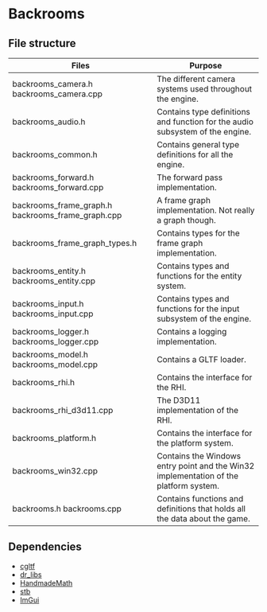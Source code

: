 # Backrooms

## File structure

| Files                                             | Purpose                                                                               |
|---------------------------------------------------|---------------------------------------------------------------------------------------|
| backrooms_camera.h backrooms_camera.cpp           | The different camera systems used throughout the engine.                              |
| backrooms_audio.h                                 | Contains type definitions and function for the audio subsystem of the engine.         |
| backrooms_common.h                                | Contains general type definitions for all the engine.                                 |
| backrooms_forward.h backrooms_forward.cpp         | The forward pass implementation.                                                      |
| backrooms_frame_graph.h backrooms_frame_graph.cpp | A frame graph implementation. Not really a graph though.                              |
| backrooms_frame_graph_types.h                     | Contains types for the frame graph implementation.                                    |
| backrooms_entity.h backrooms_entity.cpp           | Contains types and functions for the entity system.                                   |
| backrooms_input.h backrooms_input.cpp             | Contains types and functions for the input subsystem of the engine.                   |
| backrooms_logger.h backrooms_logger.cpp           | Contains a logging implementation.                                                    |
| backrooms_model.h backrooms_model.cpp             | Contains a GLTF loader.                                                               |
| backrooms_rhi.h                                   | Contains the interface for the RHI.                                                   |
| backrooms_rhi_d3d11.cpp                           | The D3D11 implementation of the RHI.                                                  |
| backrooms_platform.h                              | Contains the interface for the platform system.                                       |
| backrooms_win32.cpp                               | Contains the Windows entry point and the Win32 implementation of the platform system. |
| backrooms.h backrooms.cpp                         | Contains functions and definitions that holds all the data about the game.            |

## Dependencies

- [cgltf](https://github.com/jkuhlmann/cgltf)
- [dr_libs](https://github.com/mackron/dr_libs)
- [HandmadeMath](https://github.com/HandmadeMath/Handmade-Math)
- [stb](https://github.com/nothings/stb)
- [ImGui](https://github.com/ocornut/imgui)
